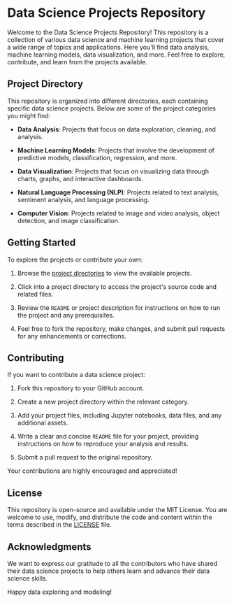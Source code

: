 # Data Science Projects Repository

Welcome to the Data Science Projects Repository! This repository is a collection of various data science and machine learning projects that cover a wide range of topics and applications. Here you'll find data analysis, machine learning models, data visualization, and more. Feel free to explore, contribute, and learn from the projects available.

## Project Directory

This repository is organized into different directories, each containing specific data science projects. Below are some of the project categories you might find:

- **Data Analysis**: Projects that focus on data exploration, cleaning, and analysis.

- **Machine Learning Models**: Projects that involve the development of predictive models, classification, regression, and more.

- **Data Visualization**: Projects that focus on visualizing data through charts, graphs, and interactive dashboards.

- **Natural Language Processing (NLP)**: Projects related to text analysis, sentiment analysis, and language processing.

- **Computer Vision**: Projects related to image and video analysis, object detection, and image classification.

## Getting Started

To explore the projects or contribute your own:

1. Browse the [project directories](/projects) to view the available projects.

2. Click into a project directory to access the project's source code and related files.

3. Review the `README` or project description for instructions on how to run the project and any prerequisites.

4. Feel free to fork the repository, make changes, and submit pull requests for any enhancements or corrections.

## Contributing

If you want to contribute a data science project:

1. Fork this repository to your GitHub account.

2. Create a new project directory within the relevant category.

3. Add your project files, including Jupyter notebooks, data files, and any additional assets.

4. Write a clear and concise `README` file for your project, providing instructions on how to reproduce your analysis and results.

5. Submit a pull request to the original repository.

Your contributions are highly encouraged and appreciated!

## License

This repository is open-source and available under the MIT License. You are welcome to use, modify, and distribute the code and content within the terms described in the [LICENSE](LICENSE) file.

## Acknowledgments

We want to express our gratitude to all the contributors who have shared their data science projects to help others learn and advance their data science skills.

Happy data exploring and modeling!
